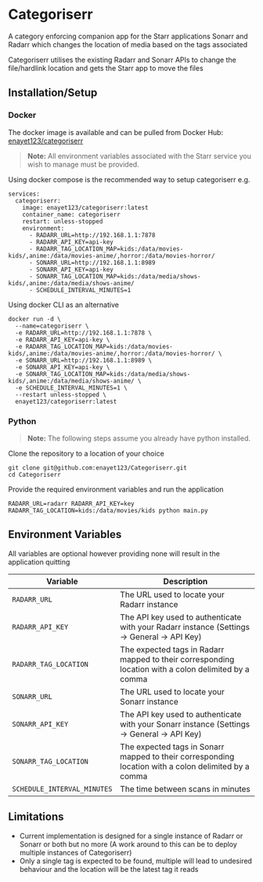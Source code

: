 # Categoriserr

A category enforcing companion app for the Starr applications Sonarr and Radarr which changes the location of media based on the tags associated 

Categoriserr utilises the existing Radarr and Sonarr APIs to change the file/hardlink location and gets the Starr app to move the files

## Installation/Setup

### Docker

The docker image is available and can be pulled from Docker Hub: [enayet123/categoriserr](https://hub.docker.com/r/enayet123/categoriserr) 

> **Note:** All environment variables associated with the Starr service you wish to manage must be provided.

Using docker compose is the recommended way to setup categoriserr e.g.
```
services:
  categoriserr:
    image: enayet123/categoriserr:latest
    container_name: categoriserr
    restart: unless-stopped
    environment:
      - RADARR_URL=http://192.168.1.1:7878
      - RADARR_API_KEY=api-key
      - RADARR_TAG_LOCATION_MAP=kids:/data/movies-kids/,anime:/data/movies-anime/,horror:/data/movies-horror/
      - SONARR_URL=http://192.168.1.1:8989
      - SONARR_API_KEY=api-key
      - SONARR_TAG_LOCATION_MAP=kids:/data/media/shows-kids/,anime:/data/media/shows-anime/
      - SCHEDULE_INTERVAL_MINUTES=1
```

Using docker CLI as an alternative
```
docker run -d \
  --name=categoriserr \
  -e RADARR_URL=http://192.168.1.1:7878 \
  -e RADARR_API_KEY=api-key \
  -e RADARR_TAG_LOCATION_MAP=kids:/data/movies-kids/,anime:/data/movies-anime/,horror:/data/movies-horror/ \
  -e SONARR_URL=http://192.168.1.1:8989 \
  -e SONARR_API_KEY=api-key \
  -e SONARR_TAG_LOCATION_MAP=kids:/data/media/shows-kids/,anime:/data/media/shows-anime/ \
  -e SCHEDULE_INTERVAL_MINUTES=1 \
  --restart unless-stopped \
  enayet123/categoriserr:latest
```

### Python

> **Note:** The following steps assume you already have python installed.

Clone the repository to a location of your choice
```
git clone git@github.com:enayet123/Categoriserr.git
cd Categoriserr
```

Provide the required environment variables and run the application
```
RADARR_URL=radarr RADARR_API_KEY=key RADARR_TAG_LOCATION=kids:/data/movies/kids python main.py
```

## Environment Variables

All variables are optional however providing none will result in the application quitting

| Variable                    | Description                                                                                          |
|-----------------------------|------------------------------------------------------------------------------------------------------|
| `RADARR_URL`                | The URL used to locate your Radarr instance                                                          |
| `RADARR_API_KEY`            | The API key used to authenticate with your Radarr instance (Settings -> General -> API Key)          |
| `RADARR_TAG_LOCATION`       | The expected tags in Radarr mapped to their corresponding location with a colon delimited by a comma |
| `SONARR_URL`                | The URL used to locate your Sonarr instance                                                          |
| `SONARR_API_KEY`            | The API key used to authenticate with your Sonarr instance (Settings -> General -> API Key)          |
| `SONARR_TAG_LOCATION`       | The expected tags in Sonarr mapped to their corresponding location with a colon delimited by a comma |
| `SCHEDULE_INTERVAL_MINUTES` | The time between scans in minutes                                                                    |

## Limitations

- Current implementation is designed for a single instance of Radarr or Sonarr or both but no more (A work around to this can be to deploy multiple instances of Categoriserr)
- Only a single tag is expected to be found, multiple will lead to undesired behaviour and the location will be the latest tag it reads
